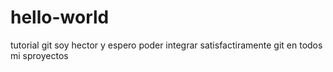 # hello-world
tutorial git
soy hector y espero poder integrar satisfactiramente git en todos mi sproyectos
